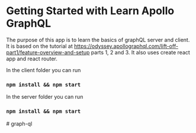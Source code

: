 # Getting Started with Learn Apollo GraphQL
The purpose of this app is to learn the basics of graphQL server and client. It is based on the tutorial at 
https://odyssey.apollographql.com/lift-off-part1/feature-overview-and-setup parts 1, 2 and 3. It also uses create react app and react router.

In the client folder you can run
### `npm install && npm start`

In the server folder you can run
### `npm install && npm start`
#   g r a p h - q l  
 